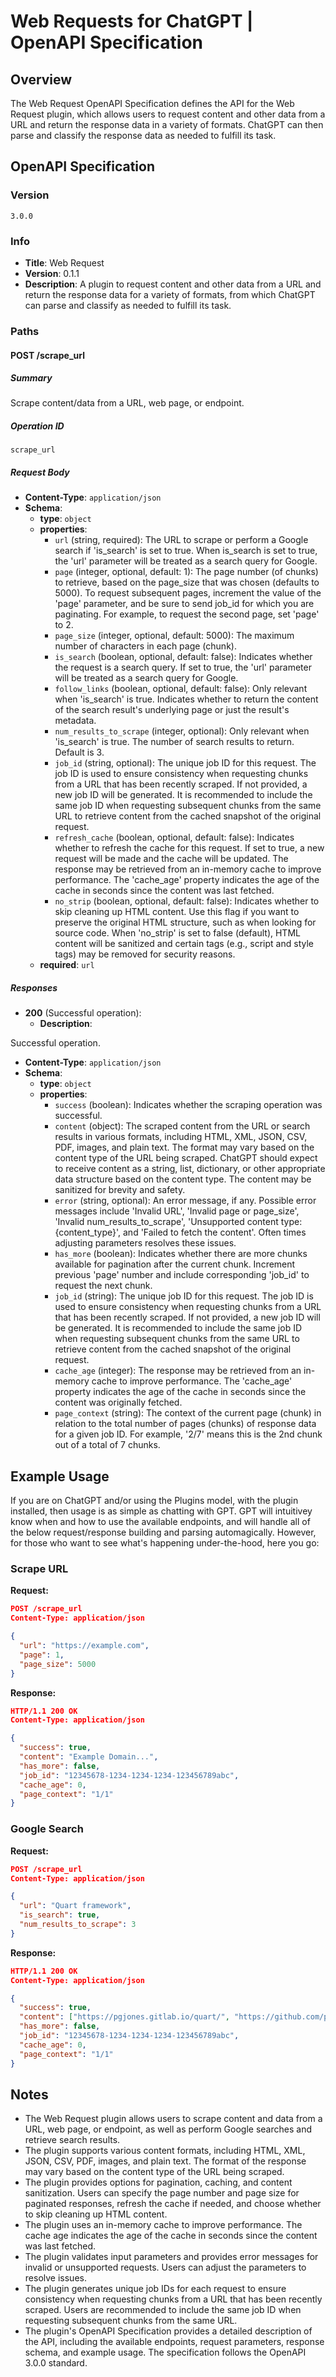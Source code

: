 # Web Requests for ChatGPT | OpenAPI Specification

## Overview

The Web Request OpenAPI Specification defines the API for the Web Request plugin, which allows users to request content and other data from a URL and return the response data in a variety of formats. ChatGPT can then parse and classify the response data as needed to fulfill its task.

## OpenAPI Specification

### Version

`3.0.0`

### Info

- **Title**: Web Request
- **Version**: 0.1.1
- **Description**: A plugin to request content and other data from a URL and return the response data for a variety of formats, from which ChatGPT can parse and classify as needed to fulfill its task.

### Paths

#### POST /scrape_url

##### Summary

Scrape content/data from a URL, web page, or endpoint.

##### Operation ID

`scrape_url`

##### Request Body

- **Content-Type**: `application/json`
- **Schema**:
  - **type**: `object`
  - **properties**:
    - `url` (string, required): The URL to scrape or perform a Google search if 'is_search' is set to true. When is_search is set to true, the 'url' parameter will be treated as a search query for Google.
    - `page` (integer, optional, default: 1): The page number (of chunks) to retrieve, based on the page_size that was chosen (defaults to 5000). To request subsequent pages, increment the value of the 'page' parameter, and be sure to send job_id for which you are paginating. For example, to request the second page, set 'page' to 2.
    - `page_size` (integer, optional, default: 5000): The maximum number of characters in each page (chunk).
    - `is_search` (boolean, optional, default: false): Indicates whether the request is a search query. If set to true, the 'url' parameter will be treated as a search query for Google.
    - `follow_links` (boolean, optional, default: false): Only relevant when 'is_search' is true. Indicates whether to return the content of the search result's underlying page or just the result's metadata.
    - `num_results_to_scrape` (integer, optional): Only relevant when 'is_search' is true. The number of search results to return. Default is 3.
    - `job_id` (string, optional): The unique job ID for this request. The job ID is used to ensure consistency when requesting chunks from a URL that has been recently scraped. If not provided, a new job ID will be generated. It is recommended to include the same job ID when requesting subsequent chunks from the same URL to retrieve content from the cached snapshot of the original request.
    - `refresh_cache` (boolean, optional, default: false): Indicates whether to refresh the cache for this request. If set to true, a new request will be made and the cache will be updated. The response may be retrieved from an in-memory cache to improve performance. The 'cache_age' property indicates the age of the cache in seconds since the content was last fetched.
    - `no_strip` (boolean, optional, default: false): Indicates whether to skip cleaning up HTML content. Use this flag if you want to preserve the original HTML structure, such as when looking for source code. When 'no_strip' is set to false (default), HTML content will be sanitized and certain tags (e.g., script and style tags) may be removed for security reasons.
  - **required**: `url`

##### Responses

- **200** (Successful operation):
  - **Description**:

Successful operation.
  - **Content-Type**: `application/json`
  - **Schema**:
    - **type**: `object`
    - **properties**:
      - `success` (boolean): Indicates whether the scraping operation was successful.
      - `content` (object): The scraped content from the URL or search results in various formats, including HTML, XML, JSON, CSV, PDF, images, and plain text. The format may vary based on the content type of the URL being scraped. ChatGPT should expect to receive content as a string, list, dictionary, or other appropriate data structure based on the content type. The content may be sanitized for brevity and safety.
      - `error` (string, optional): An error message, if any. Possible error messages include 'Invalid URL', 'Invalid page or page_size', 'Invalid num_results_to_scrape', 'Unsupported content type: {content_type}', and 'Failed to fetch the content'. Often times adjusting parameters resolves these issues.
      - `has_more` (boolean): Indicates whether there are more chunks available for pagination after the current chunk. Increment previous 'page' number and include corresponding 'job_id' to request the next chunk.
      - `job_id` (string): The unique job ID for this request. The job ID is used to ensure consistency when requesting chunks from a URL that has been recently scraped. If not provided, a new job ID will be generated. It is recommended to include the same job ID when requesting subsequent chunks from the same URL to retrieve content from the cached snapshot of the original request.
      - `cache_age` (integer): The response may be retrieved from an in-memory cache to improve performance. The 'cache_age' property indicates the age of the cache in seconds since the content was originally fetched.
      - `page_context` (string): The context of the current page (chunk) in relation to the total number of pages (chunks) of response data for a given job ID. For example, '2/7' means this is the 2nd chunk out of a total of 7 chunks.

## Example Usage
If you are on ChatGPT and/or using the Plugins model, with the plugin installed, then usage is as simple as chatting with GPT. GPT will intuitivey know when and how to use the available endpoints, and will handle all of the below request/response building and parsing automagically. However, for those who want to see what's happening under-the-hood, here you go:

### Scrape URL

**Request:**
```json
POST /scrape_url
Content-Type: application/json

{
  "url": "https://example.com",
  "page": 1,
  "page_size": 5000
}
```

**Response:**
```json
HTTP/1.1 200 OK
Content-Type: application/json

{
  "success": true,
  "content": "Example Domain...",
  "has_more": false,
  "job_id": "12345678-1234-1234-1234-123456789abc",
  "cache_age": 0,
  "page_context": "1/1"
}
```

### Google Search

**Request:**
```json
POST /scrape_url
Content-Type: application/json

{
  "url": "Quart framework",
  "is_search": true,
  "num_results_to_scrape": 3
}
```

**Response:**
```json
HTTP/1.1 200 OK
Content-Type: application/json

{
  "success": true,
  "content": ["https://pgjones.gitlab.io/quart/", "https://github.com/pgjones/quart", "https://pypi.org/project/Quart/"],
  "has_more": false,
  "job_id": "12345678-1234-1234-1234-123456789abc",
  "cache_age": 0,
  "page_context": "1/1"
}
```

## Notes

- The Web Request plugin allows users to scrape content and data from a URL, web page, or endpoint, as well as perform Google searches and retrieve search results.
- The plugin supports various content formats, including HTML, XML, JSON, CSV, PDF, images, and plain text. The format of the response may vary based on the content type of the URL being scraped.
- The plugin provides options for pagination, caching, and content sanitization. Users can specify the page number and page size for paginated responses, refresh the cache if needed, and choose whether to skip cleaning up HTML content.
- The plugin uses an in-memory cache to improve performance. The cache age indicates the age of the cache in seconds since the content was last fetched.
- The plugin validates input parameters and provides error messages for invalid or unsupported requests. Users can adjust the parameters to resolve issues.
- The plugin generates unique job IDs for each request to ensure consistency when requesting chunks from a URL that has been recently scraped. Users are recommended to include the same job ID when requesting subsequent chunks from the same URL.
- The plugin's OpenAPI Specification provides a detailed description of the API, including the available endpoints, request parameters, response schema, and example usage. The specification follows the OpenAPI 3.0.0 standard.
